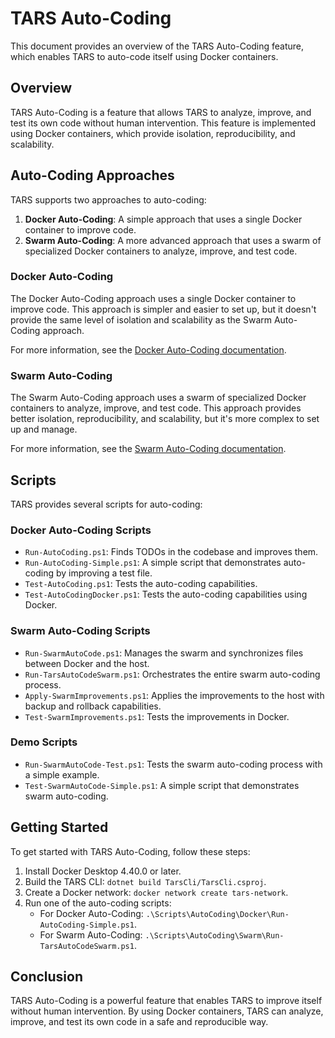 # TARS Auto-Coding

This document provides an overview of the TARS Auto-Coding feature, which enables TARS to auto-code itself using Docker containers.

## Overview

TARS Auto-Coding is a feature that allows TARS to analyze, improve, and test its own code without human intervention. This feature is implemented using Docker containers, which provide isolation, reproducibility, and scalability.

## Auto-Coding Approaches

TARS supports two approaches to auto-coding:

1. **Docker Auto-Coding**: A simple approach that uses a single Docker container to improve code.
2. **Swarm Auto-Coding**: A more advanced approach that uses a swarm of specialized Docker containers to analyze, improve, and test code.

### Docker Auto-Coding

The Docker Auto-Coding approach uses a single Docker container to improve code. This approach is simpler and easier to set up, but it doesn't provide the same level of isolation and scalability as the Swarm Auto-Coding approach.

For more information, see the [Docker Auto-Coding documentation](Docker/README-Docker-Auto-Coding-Final.md).

### Swarm Auto-Coding

The Swarm Auto-Coding approach uses a swarm of specialized Docker containers to analyze, improve, and test code. This approach provides better isolation, reproducibility, and scalability, but it's more complex to set up and manage.

For more information, see the [Swarm Auto-Coding documentation](Swarm/README-Swarm-Auto-Coding-Final.md).

## Scripts

TARS provides several scripts for auto-coding:

### Docker Auto-Coding Scripts

- `Run-AutoCoding.ps1`: Finds TODOs in the codebase and improves them.
- `Run-AutoCoding-Simple.ps1`: A simple script that demonstrates auto-coding by improving a test file.
- `Test-AutoCoding.ps1`: Tests the auto-coding capabilities.
- `Test-AutoCodingDocker.ps1`: Tests the auto-coding capabilities using Docker.

### Swarm Auto-Coding Scripts

- `Run-SwarmAutoCode.ps1`: Manages the swarm and synchronizes files between Docker and the host.
- `Run-TarsAutoCodeSwarm.ps1`: Orchestrates the entire swarm auto-coding process.
- `Apply-SwarmImprovements.ps1`: Applies the improvements to the host with backup and rollback capabilities.
- `Test-SwarmImprovements.ps1`: Tests the improvements in Docker.

### Demo Scripts

- `Run-SwarmAutoCode-Test.ps1`: Tests the swarm auto-coding process with a simple example.
- `Test-SwarmAutoCode-Simple.ps1`: A simple script that demonstrates swarm auto-coding.

## Getting Started

To get started with TARS Auto-Coding, follow these steps:

1. Install Docker Desktop 4.40.0 or later.
2. Build the TARS CLI: `dotnet build TarsCli/TarsCli.csproj`.
3. Create a Docker network: `docker network create tars-network`.
4. Run one of the auto-coding scripts:
   - For Docker Auto-Coding: `.\Scripts\AutoCoding\Docker\Run-AutoCoding-Simple.ps1`.
   - For Swarm Auto-Coding: `.\Scripts\AutoCoding\Swarm\Run-TarsAutoCodeSwarm.ps1`.

## Conclusion

TARS Auto-Coding is a powerful feature that enables TARS to improve itself without human intervention. By using Docker containers, TARS can analyze, improve, and test its own code in a safe and reproducible way.
